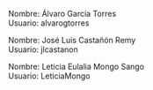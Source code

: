 Nombre: Álvaro García Torres            
Usuario: alvarogtorres

Nombre: José Luis Castañón Remy         
Usuario: jlcastanon

Nombre: Leticia Eulalia Mongo Sango     
Usuario: LeticiaMongo
